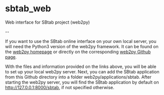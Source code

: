 # sbtab_web
Web interface for SBtab project (web2py)

--

If you want to use the SBtab online interface on your own local server, you will need the Python3 version of the web2py framework. It can be found on the [web2py homepage](http://www.web2py.com) or directly on the corresponding [web2py Github page](https://github.com/web2py/web2py/).

With the files and information provided on the links above, you will be able to set up your local web2py server. Next, you can add the SBtab application from this Github directory into a folder web2py/applications/sbtab. After starting the web2py server, you will find the SBtab application by default on http://127.0.0.1:8000/sbtab, if not specified otherwise.
